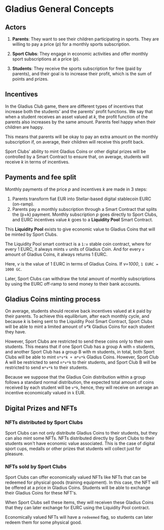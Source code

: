 # Gladius General Concepts

## Actors

1. **Parents**: They want to see their children participating in sports. They are willing to pay a price (_p_) for a monthly sports subscription.

2. **Sport Clubs**: They engage in economic activities and offer monthly sport subscriptions at a price (_p_).

3. **Students**: They receive the sports subscription for free (paid by parents), and their goal is to increase their profit, which is the sum of points and prizes.

## Incentives

In the Gladius Club game, there are different types of incentives that increase both the students' and the parents' profit functions. We say that when a student receives an asset valued at _k_, the profit function of the parents also increases by the same amount. Parents feel happy when their children are happy.

This means that parents will be okay to pay an extra amount on the monthly subscription if, on average, their children will receive this profit back.

Sport Clubs' ability to mint Gladius Coins or other digital prizes will be controlled by a Smart Contract to ensure that, on average, students will receive _k_ in terms of incentives.

## Payments and fee split

Monthly payments of the price _p_ and incentives _k_ are made in 3 steps:

1. Parents transform fiat EUR into Stellar-based digital stablecoin EURC (on-ramp).
2. Parents pay a monthly subscription through a Smart Contract that splits the (p+k) payment. Monthly subscription _p_ goes directly to Sport Clubs, and EURC incentives value _k_ goes to a **Liquidity Pool** Smart Contract.

This **Liquidity Pool** exists to give economic value to Gladius Coins that will be minted by Sport Clubs.

The Liquidity Pool smart contract is a `1:v` stable coin contract, where for every 1 EURC, it always mints `v` units of Gladius Coin. And for every `v` amount of Gladius Coins, it always returns 1 EURC.

Here, _v_ is the value of 1 EURC in terms of Gladius Coins. If _v=1000_, `1 EURC = 1000 GC`.

Later, Sport Clubs can withdraw the total amount of monthly subscriptions by using the EURC off-ramp to send money to their bank accounts.

## Gladius Coins minting process

On average, students should receive back incentives valued at _k_ paid by their parents. To achieve this equilibrium, after each monthly cycle, and because _k_ is being sent to the Liquidity Pool Smart Contract, Sport Clubs will be able to mint a limited amount of _v*k_ Gladius Coins for each student they have.

However, Sport Clubs are restricted to send these coins only to their own students. This means that if one Sport Club has a group A with `n` students, and another Sport Club has a group B with m students, in total, both Sport Clubs will be able to mint `n*v*k + m*v*k` Gladius Coins. However, Sport Club A will be restricted to send `n*v*k` to their students, and Sport Club B will be restricted to send `m*v*k` to their students.

Because we suppose that the Gladius Coin distribution within a group follows a standard normal distribution, the expected total amount of coins received by each student will be `v*k`, hence, they will receive on average an incentive economically valued in `k` EUR.

## Digital Prizes and NFTs

### NFTs distributed by Sport Clubs

Sport Clubs can not only distribute Gladius Coins to their students, but they can also mint some NFTs. NFTs distributed directly by Sport Clubs to their students won't have economic value associated. This is the case of digital sport cups, medalls or other prizes that students will collect just for pleasure.

### NFTs sold by Sport Clubs

Sport Clubs can offer economically valued NFTs like NFTs that can be redeemed for physical goods (training equipment). In this case, the NFT will be offered at a price in Gladius Coins. Students will be able to exchange their Gladius Coins for these NFT's.

When Sport Clubs sell these items, they will receiven these Gladius Coins that they can later exchange for EURC using the Liquidity Pool contract.

Economically valued NFTs will have a `redeemed` flag, so students can later redeem them for some physical good.
